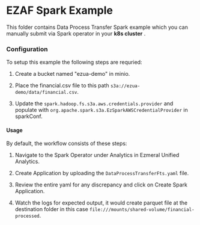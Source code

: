 # EZAF Spark Example

This folder contains Data Process Transfer Spark example which you can manually submit via Spark operator in your **k8s cluster** .

### Configuration
To setup this example the following steps are requried:

1. Create a bucket named "ezua-demo" in minio.

2. Place the financial.csv file to this path `s3a://ezua-demo/data/financial.csv`.

3. Update the `spark.hadoop.fs.s3a.aws.credentials.provider` and populate with `org.apache.spark.s3a.EzSparkAWSCredentialProvider` in sparkConf.

#### Usage
By default, the workflow consists of these steps:

1. Navigate to the Spark Operator under Analytics in Ezmeral Unified Analytics.

2. Create Application by uploading the `DataProcessTransferFts.yaml` file.

3. Review the entire yaml for any discrepancy and click on Create Spark Application.

4. Watch the logs for expected output, it would create parquet file at the destination folder in this case `file:///mounts/shared-volume/financial-processed`.
